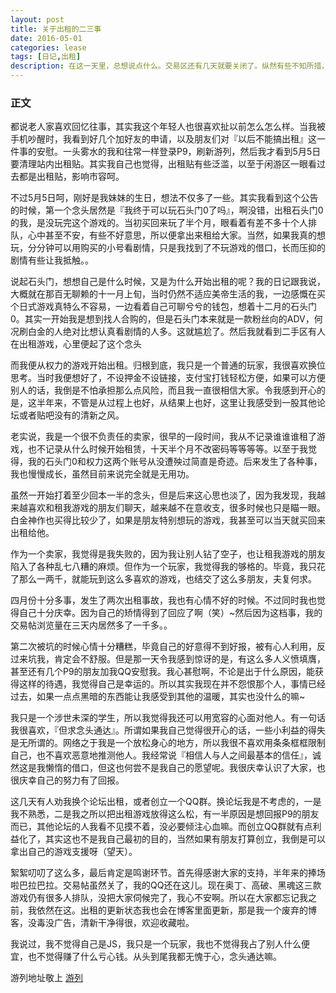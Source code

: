 ```yaml
---
layout: post
title: 关于出租的二三事
date: 2016-05-01
categories: lease
tags: [日记,出租]
description: 在这一天里，总想说点什么。交易区还有几天就要关闭了。纵然有些不知所措，但实际上心理准备肯定也早已做好了，觉得对这个结果，估计自己要背一半的锅。字太多，又矫情，各位看官悠着点~
---
```



### 正文


都说老人家喜欢回忆往事，其实我这个年轻人也很喜欢扯以前怎么怎么样。当我被手机吵醒时，我看到好几个加好友的申请，以及朋友们对『以后不能搞出租』这一件事的安慰。一头雾水的我和往常一样登录P9，刷新游列，然后我才看到5月5日要清理站内出租贴。其实我自己也觉得，出租贴有些泛滥，以至于闲游区一眼看过去都是出租贴，影响市容呵。

不过5月5日呵，刚好是我妹妹的生日，想法不仅多了一些。其实我看到这个公告的时候，第一个念头居然是『我终于可以玩石头门0了吗』，啊没错，出租石头门0的我，是没玩完这个游戏的。当初买回来玩了半个月，眼看着有差不多十个人排队，心中甚至不安，有些不好意思，所以便拿出来租给大家。当然，如果我真的想玩，分分钟可以用购买的小号看剧情，只是我找到了不玩游戏的借口，长而压抑的剧情有些让我抵触。。

说起石头门，想想自己是什么时候，又是为什么开始出租的呢？我的日记跟我说，大概就在那百无聊赖的十一月上旬，当时仍然不适应美帝生活的我，一边感慨在买个日式游戏真特么不容易，一边看着自己可聊兮兮的钱包，想着十二月的石头门0。其实一开始我是想到找人合购的，但是石头门本来就是一款粉丝向的ADV，何况刷白金的人绝对比想认真看剧情的人多。这就尴尬了。然后我就看到二手区有人在出租游戏，心里便起了这个念头

而我便从权力的游戏开始出租。归根到底，我只是一个普通的玩家，我很喜欢换位思考。当时我便想好了，不设押金不设链接，支付宝打钱轻松方便，如果可以方便别人的话，我倒是不怕承担那么点风险，而且我一直很相信大家。令我感到开心的是，这半年来，不管是从过程上也好，从结果上也好，这里让我感受到一股其他论坛或者贴吧没有的清新之风。

老实说，我是一个很不负责任的卖家，很早的一段时间，我从不记录谁谁谁租了游戏，也不记录从什么时候开始租赁，十天半个月不改密码等等等等。以至于我觉得，我的石头门0和权力这两个账号从没遭殃过简直是奇迹。后来发生了各种事，我也慢慢成长，虽然目前来说完全就是无用功。

虽然一开始打着至少回本一半的念头，但是后来这心思也淡了，因为我发现，我越来越喜欢和租我游戏的朋友们聊天，越来越不在意收支，很多时候也只是瞄一眼。白金神作也买得比较少了，如果是朋友特别想玩的游戏，我甚至可以当天就买回来出租给他。

作为一个卖家，我觉得是我失败的，因为我让别人钻了空子，也让租我游戏的朋友陷入了各种乱七八糟的麻烦。但作为一个玩家，我觉得我的够格的。毕竟，我只花了那么一两千，就能玩到这么多喜欢的游戏，也结交了这么多朋友，夫复何求。

四月份十分多事，发生了两次出租事故，我也有心情不好的时候。不过同时我也觉得自己十分庆幸。因为自己的矫情得到了回应了啊（笑）~然后因为这档事，我的交易帖浏览量在三天内居然多了一千多。。

第二次被坑的时候心情十分糟糕，毕竟自己的好意得不到好报，被有心人利用，反过来坑我，肯定会不舒服。但是那一天令我感到惊讶的是，有这么多人义愤填膺，甚至还有几个P9的朋友加我QQ安慰我。我心甚慰啊，不论是出于什么原因，能获得这样的待遇，我觉得自己是幸运的。所以其实我现在并不怨恨那个人，事情已经过去，如果一点点黑暗的东西能让我感受到其他的温暖，其实也没什么的嘛~

我只是一个涉世未深的学生，所以我觉得我还可以用宽容的心面对他人。有一句话我很喜欢，『但求念头通达』。所谓如果我自己觉得很开心的话，一些小利益的得失是无所谓的。网络之于我是一个放松身心的地方，所以我很不喜欢用条条框框限制自己，也不喜欢恶意地推测他人。我经常说『相信人与人之间最基本的信任』，诚然这是我懒惰的借口，但这也何尝不是我自己的愿望呢。我很庆幸认识了大家，也很庆幸自己的努力有了回报。

这几天有人劝我换个论坛出租，或者创立一个QQ群。换论坛我是不考虑的，一是我不熟悉，二是我之所以把出租游戏放得这么松，有一半原因是想回报P9的朋友而已，其他论坛的人我看不见摸不着，没必要倾注心血嘛。而创立QQ群就有点利益化了，其实这也不是我自己最初的目的，当然如果有朋友打算创立，我倒是可以拿出自己的游戏支援呀（望天）。

絮絮叨叨了这么多，最后肯定是鸣谢环节。首先得感谢大家的支持，半年来的捧场啦巴拉巴拉。交易帖虽然关了，我的QQ还在这儿。现在奥丁、高破、黑魂这三款游戏仍有很多人排队，没把大家伺候完了，我心不安啊。所以在大家都忘记我之前，我依然在这。出租的更新状态我也会在博客里面更新，那是我一个废弃的博客，没毒没广告，清新干净得很，欢迎收藏啦。

我说过，我不觉得自己是JS，我只是一个玩家，我也不觉得我占了别人什么便宜，也不觉得赚了什么亏心钱。从头到尾我都无愧于心，念头通达嘛。

游列地址敬上 [游列](http://sinhya.com/lease/2016/05/01/List-of-Game/)


